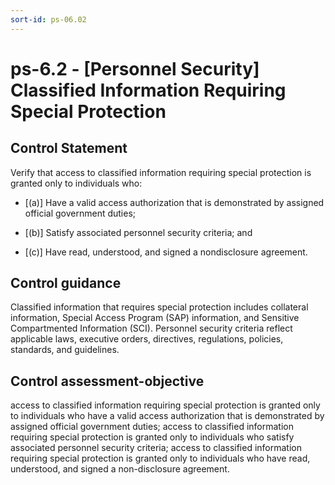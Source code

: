 ```yaml
---
sort-id: ps-06.02
---
```


# ps-6.2 - \[Personnel Security\] Classified Information Requiring Special Protection

## Control Statement

Verify that access to classified information requiring special protection is granted only to individuals who:

- \[(a)\] Have a valid access authorization that is demonstrated by assigned official government duties;

- \[(b)\] Satisfy associated personnel security criteria; and

- \[(c)\] Have read, understood, and signed a nondisclosure agreement.

## Control guidance

Classified information that requires special protection includes collateral information, Special Access Program (SAP) information, and Sensitive Compartmented Information (SCI). Personnel security criteria reflect applicable laws, executive orders, directives, regulations, policies, standards, and guidelines.

## Control assessment-objective

access to classified information requiring special protection is granted only to individuals who have a valid access authorization that is demonstrated by assigned official government duties;
access to classified information requiring special protection is granted only to individuals who satisfy associated personnel security criteria;
access to classified information requiring special protection is granted only to individuals who have read, understood, and signed a non-disclosure agreement.
